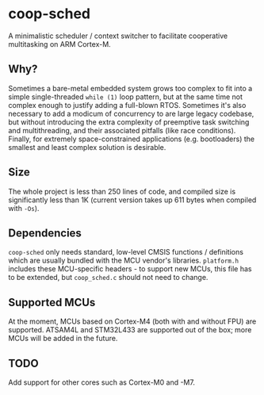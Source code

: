 # coop-sched

A minimalistic scheduler / context switcher to facilitate cooperative multitasking on ARM Cortex-M.

## Why?

Sometimes a bare-metal embedded system grows too complex to fit into a simple single-threaded `while (1)` loop pattern, but at the same time not complex enough to justify adding a full-blown RTOS. Sometimes it's also necessary to add a modicum of concurrency to are large legacy codebase, but without introducing the extra complexity of preemptive task switching and multithreading, and their associated pitfalls (like race conditions). Finally, for extremely space-constrained applications (e.g. bootloaders) the smallest and least complex solution is desirable.

## Size

The whole project is less than 250 lines of code, and compiled size is significantly less than 1K (current version takes up 611 bytes when compiled with `-Os`).

## Dependencies

`coop-sched` only needs standard, low-level CMSIS functions / definitions which are usually bundled with the MCU vendor's libraries. `platform.h` includes these MCU-specific headers - to support new MCUs, this file has to be extended, but `coop_sched.c` should not need to change.

## Supported MCUs

At the moment, MCUs based on Cortex-M4 (both with and without FPU) are supported. ATSAM4L and STM32L433 are supported out of the box; more MCUs will be added in the future.

## TODO

Add support for other cores such as Cortex-M0 and -M7.
